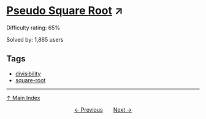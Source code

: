 # [Pseudo Square Root](https://projecteuler.net/problem=266) ↗️

Difficulty rating: 65%

Solved by: 1,865 users
## Tags

- [divisibility](../tags/divisibility.md)
- [square-root](../tags/square-root.md)



---

[↑ Main Index](../README.md)


<div align=center><a href='265.md'>← Previous</a> &nbsp;&nbsp; &nbsp;&nbsp;  <a href='267.md'>Next →</a></div>
